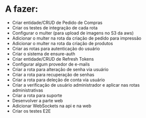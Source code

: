 # A fazer:
- Criar entidade/CRUD de Pedido de Compras
- Criar os testes de integração de cada rota
- Configurar o multer (para upload de imagens no S3 da aws)
- Adicionar o multer na rota da criação de pedido para impressão
- Adicionar o multer na rota da criação de produtos
- Criar as rotas para autenticação do usuário
- Criar o sistema de ensure-auth
- Criar entidade/CRUD de Refresh Tokens
- Configurar algum provedor de e-mails
- Criar a rota para alteração de senha via usuário
- Criar a rota para recuperação de senhas
- Criar a rota para deleção de conta via usuário
- Criar a verificação de usuário administrador e aplicar nas rotas administrativas
- Criar a rota para suporte
- Desenvolver a parte web
- Adicionar WebSockets na api e na web
- Criar os testes E2E
